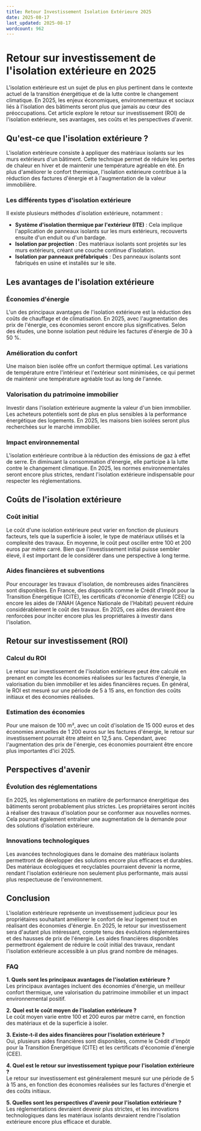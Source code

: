 ```yaml
---
title: Retour Investissement Isolation Extérieure 2025
date: 2025-08-17
last_updated: 2025-08-17
wordcount: 962
---
```


# Retour sur investissement de l'isolation extérieure en 2025

L'isolation extérieure est un sujet de plus en plus pertinent dans le contexte actuel de la transition énergétique et de la lutte contre le changement climatique. En 2025, les enjeux économiques, environnementaux et sociaux liés à l'isolation des bâtiments seront plus que jamais au cœur des préoccupations. Cet article explore le retour sur investissement (ROI) de l'isolation extérieure, ses avantages, ses coûts et les perspectives d'avenir.

## Qu'est-ce que l'isolation extérieure ?

L'isolation extérieure consiste à appliquer des matériaux isolants sur les murs extérieurs d'un bâtiment. Cette technique permet de réduire les pertes de chaleur en hiver et de maintenir une température agréable en été. En plus d'améliorer le confort thermique, l'isolation extérieure contribue à la réduction des factures d'énergie et à l'augmentation de la valeur immobilière.

### Les différents types d'isolation extérieure

Il existe plusieurs méthodes d'isolation extérieure, notamment :

- **Système d'isolation thermique par l'extérieur (ITE)** : Cela implique l'application de panneaux isolants sur les murs extérieurs, recouverts ensuite d'un enduit ou d'un bardage.
- **Isolation par projection** : Des matériaux isolants sont projetés sur les murs extérieurs, créant une couche continue d'isolation.
- **Isolation par panneaux préfabriqués** : Des panneaux isolants sont fabriqués en usine et installés sur le site.

## Les avantages de l'isolation extérieure

### Économies d'énergie

L'un des principaux avantages de l'isolation extérieure est la réduction des coûts de chauffage et de climatisation. En 2025, avec l'augmentation des prix de l'énergie, ces économies seront encore plus significatives. Selon des études, une bonne isolation peut réduire les factures d'énergie de 30 à 50 %.

### Amélioration du confort

Une maison bien isolée offre un confort thermique optimal. Les variations de température entre l'intérieur et l'extérieur sont minimisées, ce qui permet de maintenir une température agréable tout au long de l'année.

### Valorisation du patrimoine immobilier

Investir dans l'isolation extérieure augmente la valeur d'un bien immobilier. Les acheteurs potentiels sont de plus en plus sensibles à la performance énergétique des logements. En 2025, les maisons bien isolées seront plus recherchées sur le marché immobilier.

### Impact environnemental

L'isolation extérieure contribue à la réduction des émissions de gaz à effet de serre. En diminuant la consommation d'énergie, elle participe à la lutte contre le changement climatique. En 2025, les normes environnementales seront encore plus strictes, rendant l'isolation extérieure indispensable pour respecter les réglementations.

## Coûts de l'isolation extérieure

### Coût initial

Le coût d'une isolation extérieure peut varier en fonction de plusieurs facteurs, tels que la superficie à isoler, le type de matériaux utilisés et la complexité des travaux. En moyenne, le coût peut osciller entre 100 et 200 euros par mètre carré. Bien que l'investissement initial puisse sembler élevé, il est important de le considérer dans une perspective à long terme.

### Aides financières et subventions

Pour encourager les travaux d'isolation, de nombreuses aides financières sont disponibles. En France, des dispositifs comme le Crédit d'Impôt pour la Transition Énergétique (CITE), les certificats d'économie d'énergie (CEE) ou encore les aides de l'ANAH (Agence Nationale de l'Habitat) peuvent réduire considérablement le coût des travaux. En 2025, ces aides devraient être renforcées pour inciter encore plus les propriétaires à investir dans l'isolation.

## Retour sur investissement (ROI)

### Calcul du ROI

Le retour sur investissement de l'isolation extérieure peut être calculé en prenant en compte les économies réalisées sur les factures d'énergie, la valorisation du bien immobilier et les aides financières reçues. En général, le ROI est mesuré sur une période de 5 à 15 ans, en fonction des coûts initiaux et des économies réalisées.

### Estimation des économies

Pour une maison de 100 m², avec un coût d'isolation de 15 000 euros et des économies annuelles de 1 200 euros sur les factures d'énergie, le retour sur investissement pourrait être atteint en 12,5 ans. Cependant, avec l'augmentation des prix de l'énergie, ces économies pourraient être encore plus importantes d'ici 2025.

## Perspectives d'avenir

### Évolution des réglementations

En 2025, les réglementations en matière de performance énergétique des bâtiments seront probablement plus strictes. Les propriétaires seront incités à réaliser des travaux d'isolation pour se conformer aux nouvelles normes. Cela pourrait également entraîner une augmentation de la demande pour des solutions d'isolation extérieure.

### Innovations technologiques

Les avancées technologiques dans le domaine des matériaux isolants permettront de développer des solutions encore plus efficaces et durables. Des matériaux écologiques et recyclables pourraient devenir la norme, rendant l'isolation extérieure non seulement plus performante, mais aussi plus respectueuse de l'environnement.

## Conclusion

L'isolation extérieure représente un investissement judicieux pour les propriétaires souhaitant améliorer le confort de leur logement tout en réalisant des économies d'énergie. En 2025, le retour sur investissement sera d'autant plus intéressant, compte tenu des évolutions réglementaires et des hausses de prix de l'énergie. Les aides financières disponibles permettront également de réduire le coût initial des travaux, rendant l'isolation extérieure accessible à un plus grand nombre de ménages.

### FAQ

**1. Quels sont les principaux avantages de l'isolation extérieure ?**  
Les principaux avantages incluent des économies d'énergie, un meilleur confort thermique, une valorisation du patrimoine immobilier et un impact environnemental positif.

**2. Quel est le coût moyen de l'isolation extérieure ?**  
Le coût moyen varie entre 100 et 200 euros par mètre carré, en fonction des matériaux et de la superficie à isoler.

**3. Existe-t-il des aides financières pour l'isolation extérieure ?**  
Oui, plusieurs aides financières sont disponibles, comme le Crédit d'Impôt pour la Transition Énergétique (CITE) et les certificats d'économie d'énergie (CEE).

**4. Quel est le retour sur investissement typique pour l'isolation extérieure ?**  
Le retour sur investissement est généralement mesuré sur une période de 5 à 15 ans, en fonction des économies réalisées sur les factures d'énergie et des coûts initiaux.

**5. Quelles sont les perspectives d'avenir pour l'isolation extérieure ?**  
Les réglementations devraient devenir plus strictes, et les innovations technologiques dans les matériaux isolants devraient rendre l'isolation extérieure encore plus efficace et durable.